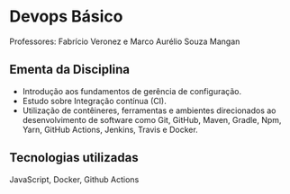 # Devops Básico
Professores: Fabrício Veronez e Marco Aurélio Souza Mangan

## Ementa da Disciplina
- Introdução aos fundamentos de gerência de configuração.
- Estudo sobre Integração contínua (CI).
- Utilização de contêineres, ferramentas e ambientes direcionados ao
desenvolvimento de software como Git, GitHub, Maven, Gradle, Npm, Yarn, GitHub
Actions, Jenkins, Travis e Docker.

## Tecnologias utilizadas
JavaScript, Docker, Github Actions
